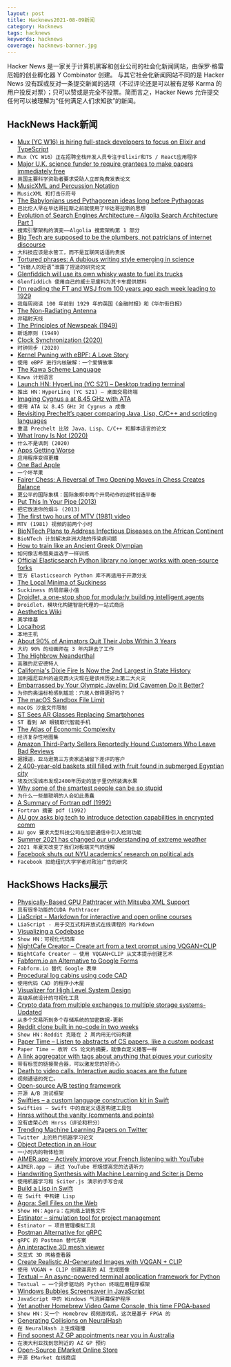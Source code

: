 ```yaml
---
layout: post
title: Hacknews2021-08-09新闻
category: Hacknews
tags: hacknews
keywords: hacknews
coverage: hacknews-banner.jpg
---
```


Hacker News 是一家关于计算机黑客和创业公司的社会化新闻网站，由保罗·格雷厄姆的创业孵化器 Y Combinator 创建。
与其它社会化新闻网站不同的是 Hacker News 没有踩或反对一条提交新闻的选项（不过评论还是可以被有足够 Karma 的用户投反对票）；只可以赞或是完全不投票。简而言之，Hacker News 允许提交任何可以被理解为“任何满足人们求知欲”的新闻。

## HackNews Hack新闻


- [Mux (YC W16) is hiring full-stack developers to focus on Elixir and TypeScript](https://mux.com/jobs?hnj=full-stack)
- `Mux（YC W16）正在招聘全栈开发人员专注于Elixir和TS / React应用程序`
- [Major U.K. science funder to require grantees to make papers immediately free](https://www.sciencemag.org/news/2021/08/major-uk-science-funder-require-grantees-make-papers-immediately-free-all)
- `英国主要科学资助者要求受助人立即免费发表论文`
- [MusicXML and Percussion Notation](https://v5.chriskrycho.com/journal/musicxml-and-percussion-redux/)
- `MusicXML 和打击乐符号`
- [The Babylonians used Pythagorean ideas long before Pythagoras](https://www.economist.com/science-and-technology/the-babylonians-used-pythagorean-ideas-long-before-pythagoras/21803301)
- `巴比伦人早在毕达哥拉斯之前就使用了毕达哥拉斯的思想`
- [Evolution of Search Engines Architecture – Algolia Search Architecture Part 1](http://highscalability.com/blog/2021/8/2/evolution-of-search-engines-architecture-algolia-new-search.html)
- `搜索引擎架构的演变——Algolia 搜索架构第 1 部分`
- [Big Tech are supposed to be the plumbers, not patricians of internet discourse](https://bombthrower.com/articles/when-dissent-is-misinformation-fallacies-become-facts/)
- `大科技应该是水管工，而不是互联网话语的贵族`
- [Tortured phrases: A dubious writing style emerging in science](https://www.nature.com/articles/d41586-021-02134-0)
- `“折磨人的短语”泄露了捏造的研究论文`
- [Glenfiddich will use its own whisky waste to fuel its trucks](https://eandt.theiet.org/content/articles/2021/07/glenfiddich-uses-own-whisky-waste-to-fuel-trucks/)
- `Glenfiddich 使用自己的威士忌废料为其卡车提供燃料`
- [I'm reading the FT and WSJ from 100 years ago each week leading to 1929](https://roaring20s.substack.com/p/august-8-1921)
- `我每周阅读 100 年前到 1929 年的英国《金融时报》和《华尔街日报》`
- [The Non-Radiating Antenna](https://physicsworld.com/a/introducing-the-non-radiating-antenna/)
- `非辐射天线`
- [The Principles of Newspeak (1949)](https://www.berfrois.com/2021/07/1984-by-george-orwell/)
- `新话原则 (1949)`
- [Clock Synchronization (2020)](https://signalsandthreads.com/clock-synchronization/)
- `时钟同步 (2020)`
- [Kernel Pwning with eBPF: A Love Story](https://www.graplsecurity.com/post/kernel-pwning-with-ebpf-a-love-story)
- `使用 eBPF 进行内核破解：一个爱情故事`
- [The Kawa Scheme Language](http://www.gnu.org/software/kawa/index.html)
- `Kawa 计划语言`
- [Launch HN: HyperLinq (YC S21) – Desktop trading terminal](item?id=28107989)
- `推出 HN：HyperLinq (YC S21) – 桌面交易终端`
- [Imaging Cygnus a at 8.45 GHz with ATA](https://destevez.net/2021/08/imaging-cygnus-a-at-8-45-ghz-with-ata/)
- `使用 ATA 以 8.45 GHz 对 Cygnus a 成像`
- [Revisiting Prechelt’s paper comparing Java, Lisp, C/C++ and scripting languages](https://renato.athaydes.com/posts/revisiting-prechelt-paper-comparing-languages.html)
- `重温 Prechelt 比较 Java、Lisp、C/C++ 和脚本语言的论文`
- [What Irony Is Not (2020)](https://thereader.mitpress.mit.edu/what-irony-is-not/)
- `什么不是讽刺 (2020)`
- [Apps Getting Worse](https://www.tbray.org/ongoing/When/202x/2021/08/07/Apps-Get-Worse)
- `应用程序变得更糟`
- [One Bad Apple](https://www.hackerfactor.com/blog/index.php?/archives/929-One-Bad-Apple.html)
- `一个坏苹果`
- [Fairer Chess: A Reversal of Two Opening Moves in Chess Creates Balance](https://arxiv.org/abs/2108.02547)
- `更公平的国际象棋：国际象棋中两个开局动作的逆转创造平衡`
- [Put This In Your Pipe (2013)](https://julialang.org/blog/2013/04/put-this-in-your-pipe/)
- `把它放进你的烟斗 (2013)`
- [The first two hours of MTV (1981) video](https://www.youtube.com/watch?v=PJtiPRDIqtI)
- `MTV (1981) 视频的前两个小时`
- [BioNTech Plans to Address Infectious Diseases on the African Continent](https://investors.biontech.de/news-releases/news-release-details/biontech-provides-update-plans-develop-sustainable-solutions)
- `BioNTech 计划解决非洲大陆的传染病问题`
- [How to train like an Ancient Greek Olympian](https://www.bbc.com/future/article/20210804-how-to-train-like-an-ancient-greek-olympian)
- `如何像古希腊奥运选手一样训练`
- [Official Elasticsearch Python library no longer works with open-source forks](https://github.com/elastic/elasticsearch-py/pull/1623)
- `官方 Elasticsearch Python 库不再适用于开源分支`
- [The Local Minima of Suckiness](http://veekaybee.github.io/2021/08/05/local-minima-of-suckiness/)
- `Suckiness 的局部最小值`
- [Droidlet, a one-stop shop for modularly building intelligent agents](https://ai.facebook.com/blog/droidlet-a-one-stop-shop-for-modularly-building-intelligent-agents/)
- `Droidlet，模块化构建智能代理的一站式商店`
- [Aesthetics Wiki](https://aesthetics.fandom.com/)
- `美学维基`
- [Localhost](https://transparencyreport.google.com/copyright/domains/localhost)
- `本地主机`
- [About 90% of Animators Quit Their Jobs Within 3 Years](https://www.animenewsnetwork.com/interest/2021-08-06/animator-dorm-project-about-90-percent-of-animators-quit-their-jobs-within-3-years/.175908)
- `大约 90% 的动画师在 3 年内辞去了工作`
- [The Highbrow Neanderthal](https://www.growbyginkgo.com/2021/07/29/old-masters/)
- `高雅的尼安德特人`
- [California's Dixie Fire Is Now the 2nd Largest in State History](https://www.npr.org/2021/08/08/1025928690/californias-dixie-fire-is-now-the-2nd-largest-in-state-history)
- `加利福尼亚州的迪克西火灾现在是该州历史上第二大火灾`
- [Embarrassed by Your Olympic Javelin: Did Cavemen Do It Better?](https://www.npr.org/sections/krulwich/2012/07/27/157486108/embarrassed-by-your-olympic-javelin-did-cavemen-do-it-better)
- `为你的奥运标枪感到尴尬：穴居人做得更好吗？`
- [The macOS Sandbox File Limit](https://buckleyisms.com/blog/anecdotes-about-the-macos-sandbox-file-limit/)
- `macOS 沙盒文件限制`
- [ST Sees AR Glasses Replacing Smartphones](https://www.eetimes.eu/st-sees-ar-glasses-replacing-smartphones/)
- `ST 看到 AR 眼镜取代智能手机`
- [The Atlas of Economic Complexity](https://atlas.cid.harvard.edu/)
- `经济复杂性地图集`
- [Amazon Third-Party Sellers Reportedly Hound Customers Who Leave Bad Reviews](https://gizmodo.com/heres-how-amazon-third-party-sellers-reportedly-hound-c-1847446648)
- `据报道，亚马逊第三方卖家追捕留下差评的客户`
- [2,400-year-old baskets still filled with fruit found in submerged Egyptian city](https://www.smithsonianmag.com/smart-news/archaeologists-uncover-2400-year-old-fruit-baskets-underwater-egyptian-city-180978350/)
- `埃及沉没城市发现2400年历史的篮子里仍然装满水果`
- [Why some of the smartest people can be so stupid](https://psyche.co/ideas/why-some-of-the-smartest-people-can-be-so-very-stupid)
- `为什么一些最聪明的人会如此愚蠢`
- [A Summary of Fortran pdf (1992)](https://www.math.utah.edu/~beebe/software/fortran-documentation/ftnsum.pdf)
- `Fortran 摘要 pdf (1992)`
- [AU gov asks big tech to introduce detection capabilities in encrypted comm](https://www.zdnet.com/article/canberra-asks-big-tech-to-introduce-detection-capabilities-in-encrypted-communication/)
- `AU gov 要求大型科技公司在加密通信中引入检测功能`
- [Summer 2021 has changed our understanding of extreme weather](https://theconversation.com/how-summer-2021-has-changed-our-understanding-of-extreme-weather-165268)
- `2021 年夏天改变了我们对极端天气的理解`
- [Facebook shuts out NYU academics’ research on political ads](https://apnews.com/article/technology-business-5d3021ed9f193bf249c3af158b128d18)
- `Facebook 拒绝纽约大学学者对政治广告的研究`


## HackShows Hacks展示

- [ Physically-Based GPU Pathtracer with Mitsuba XML Support](https://github.com/jan-van-bergen/GPU-Pathtracer)
- `具有很多功能的CUDA Pathtracer`
- [ LiaScript - Markdown for interactive and open online courses](https://liascript.github.io)
- `LiaScript - 用于交互式和开放式在线课程的 Markdown`
- [ Visualizing a Codebase](https://octo.github.com/projects/repo-visualization)
- `Show HN：可视化代码库`
- [ NightCafe Creator – Create art from a text prompt using VQGAN+CLIP](https://creator.nightcafe.studio/text-to-image-art)
- `NightCafe Creator – 使用 VQGAN+CLIP 从文本提示创建艺术`
- [ Fabform.io an Alternative to Google Forms](item?id=28081027)
- `Fabform.io 替代 Google 表单`
- [ Procedural log cabins using code CAD](https://github.com/lf94/log-cabin-parametric-cadquery)
- `使用代码 CAD 的程序小木屋`
- [ Visualizer for High Level System Design](https://honzaap.github.io/Systemizer)
- `高级系统设计的可视化工具`
- [ Crypto data from multiple exchanges to multiple storage systems-Updated](https://github.com/milkywaybrain/cryptogalaxy)
- `从多个交易所到多个存储系统的加密数据-更新`
- [ Reddit clone built in no-code in two weeks](http://reggit.bubbleapps.io/)
- `Show HN：Reddit 克隆在 2 周内用无代码构建`
- [ Paper Time – Listen to abstracts of CS papers, like a custom podcast](https://papertime.app)
- `Paper Time – 收听 CS 论文的摘要，就像自定义播客一样`
- [ A link aggregator with tags about anything that piques your curiosity](https://sic.pm/)
- `带有标签的链接聚合器，可以激发您的好奇心`
- [ Death to video calls. Interactive audio spaces are the future](https://launch.orbital.chat?launcher=ap&launch_code=showhn)
- `视频通话的死亡。`
- [ Open-source A/B testing framework](https://github.com/growthbook/growthbook)
- `开源 A/B 测试框架`
- [ Swifties – a custom language construction kit in Swift](https://github.com/codr7/swifties)
- `Swifties – Swift 中的自定义语言构建工具包`
- [ Hnrss without the vanity (comments and points)](http://hnrss.ktachibana.party)
- `没有虚荣心的 Hnrss（评论和积分）`
- [ Trending Machine Learning Papers on Twitter](https://papers.labml.ai/papers/weekly/)
- `Twitter 上的热门机器学习论文`
- [ Object Detection in an Hour](https://www.strayrobots.io/blog/object-detection-in-an-hour)
- `一小时内的物体检测`
- [ AIMER.app – Actively improve your French listening with YouTube](https://aimer.app)
- `AIMER.app – 通过 YouTube 积极提高您的法语听力`
- [ Handwriting Synthesis with Machine Learning and Sciter.js Demo](https://github.com/GirkovArpa/calligrapher-ai)
- `使用机器学习和 Sciter.js 演示的手写合成`
- [ Build a Lisp in Swift](https://github.com/codr7/swifties-repl)
- `在 Swift 中构建 Lisp`
- [ Agora: Sell Files on the Web](http://agora.download/files/blog/mvp.html)
- `Show HN：Agora：在网络上销售文件`
- [ Estinator – simulation tool for project management](https://estinator.com)
- `Estinator – 项目管理模拟工具`
- [ Postman Alternative for gRPC](https://kreya.app)
- `gRPC 的 Postman 替代方案`
- [ An interactive 3D mesh viewer](https://github.com/amanshenoy/mesh-viewer)
- `交互式 3D 网格查看器`
- [ Create Realistic AI-Generated Images with VQGAN + CLIP](https://colab.research.google.com/drive/1wkF67ThUz37T2_oPIuSwuO4e_-0vjaLs?usp=sharing)
- `使用 VQGAN + CLIP 创建逼真的 AI 生成图像`
- [ Textual – An async-powered terminal application framework for Python](https://github.com/willmcgugan/textual/blob/main/README.md)
- `Textual – 一个异步驱动的 Python 终端应用程序框架`
- [ Windows Bubbles Screensaver in JavaScript](https://github.com/khang-nd/bubbles)
- `JavaScript 中的 Windows 气泡屏幕保护程序`
- [ Yet another Homebrew Video Game Console, this time FPGA-based](https://internalregister.github.io/2021/08/08/Another-Homebrew-Console.html)
- `Show HN：又一个 Homebrew 视频游戏机，这次是基于 FPGA 的`
- [ Generating Collisions on NeuralHash](https://gist.github.com/unrealwill/c480371c3a4bf3abb29856c29197c0be)
- `在 NeuralHash 上生成碰撞`
- [ Find soonest AZ GP appointments near you in Australia](https://gpvaccinesearch.com/)
- `在澳大利亚找到您附近的 AZ GP 预约`
- [ Open-Source EMarket Online Store](https://github.com/musicman3/eMarket)
- `开源 EMarket 在线商店`

